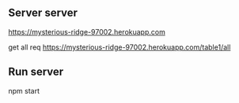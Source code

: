 ## Server server
https://mysterious-ridge-97002.herokuapp.com

get all req
https://mysterious-ridge-97002.herokuapp.com/table1/all

## Run server
npm start
